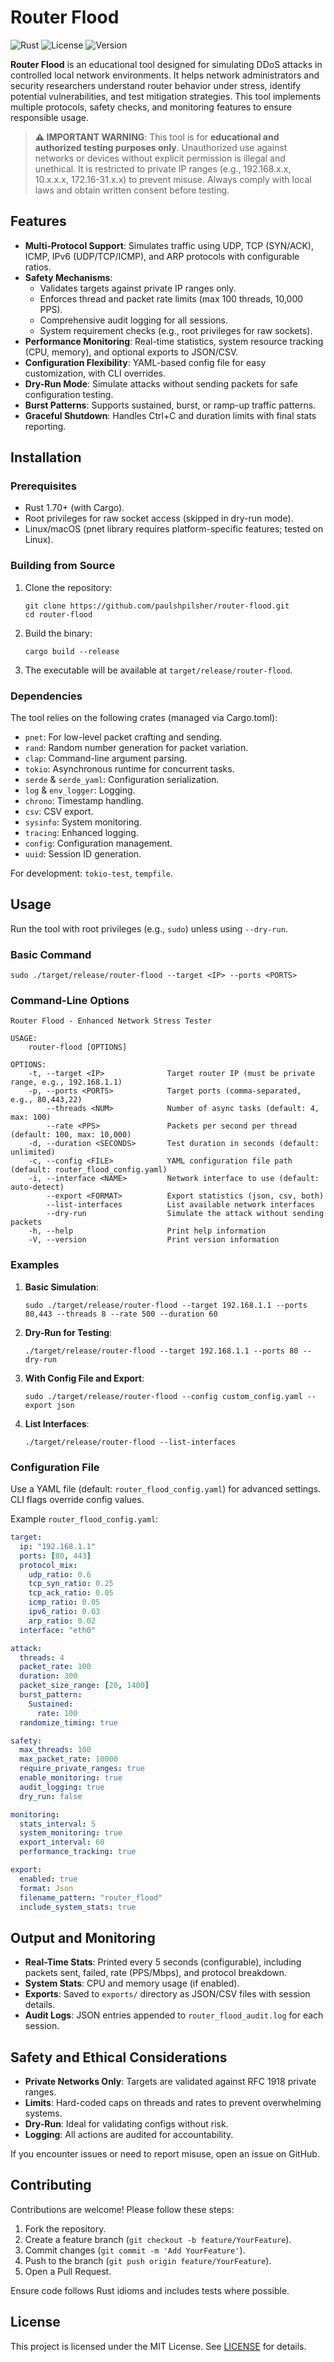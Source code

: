 # Router Flood

![Rust](https://img.shields.io/badge/Rust-1.70%2B-orange?logo=rust)
![License](https://img.shields.io/badge/License-MIT-blue)
![Version](https://img.shields.io/badge/Version-2.0.0-green)

**Router Flood** is an educational tool designed for simulating DDoS attacks in controlled local network environments. It helps network administrators and security researchers understand router behavior under stress, identify potential vulnerabilities, and test mitigation strategies. This tool implements multiple protocols, safety checks, and monitoring features to ensure responsible usage.

> **⚠️ IMPORTANT WARNING**: This tool is for **educational and authorized testing purposes only**. Unauthorized use against networks or devices without explicit permission is illegal and unethical. It is restricted to private IP ranges (e.g., 192.168.x.x, 10.x.x.x, 172.16-31.x.x) to prevent misuse. Always comply with local laws and obtain written consent before testing.

## Features

- **Multi-Protocol Support**: Simulates traffic using UDP, TCP (SYN/ACK), ICMP, IPv6 (UDP/TCP/ICMP), and ARP protocols with configurable ratios.
- **Safety Mechanisms**:
  - Validates targets against private IP ranges only.
  - Enforces thread and packet rate limits (max 100 threads, 10,000 PPS).
  - Comprehensive audit logging for all sessions.
  - System requirement checks (e.g., root privileges for raw sockets).
- **Performance Monitoring**: Real-time statistics, system resource tracking (CPU, memory), and optional exports to JSON/CSV.
- **Configuration Flexibility**: YAML-based config file for easy customization, with CLI overrides.
- **Dry-Run Mode**: Simulate attacks without sending packets for safe configuration testing.
- **Burst Patterns**: Supports sustained, burst, or ramp-up traffic patterns.
- **Graceful Shutdown**: Handles Ctrl+C and duration limits with final stats reporting.

## Installation

### Prerequisites

- Rust 1.70+ (with Cargo).
- Root privileges for raw socket access (skipped in dry-run mode).
- Linux/macOS (pnet library requires platform-specific features; tested on Linux).

### Building from Source

1. Clone the repository:
   ```
   git clone https://github.com/paulshpilsher/router-flood.git
   cd router-flood
   ```

2. Build the binary:
   ```
   cargo build --release
   ```

3. The executable will be available at `target/release/router-flood`.

### Dependencies

The tool relies on the following crates (managed via Cargo.toml):

- `pnet`: For low-level packet crafting and sending.
- `rand`: Random number generation for packet variation.
- `clap`: Command-line argument parsing.
- `tokio`: Asynchronous runtime for concurrent tasks.
- `serde` & `serde_yaml`: Configuration serialization.
- `log` & `env_logger`: Logging.
- `chrono`: Timestamp handling.
- `csv`: CSV export.
- `sysinfo`: System monitoring.
- `tracing`: Enhanced logging.
- `config`: Configuration management.
- `uuid`: Session ID generation.

For development: `tokio-test`, `tempfile`.

## Usage

Run the tool with root privileges (e.g., `sudo`) unless using `--dry-run`.

### Basic Command

```
sudo ./target/release/router-flood --target <IP> --ports <PORTS>
```

### Command-Line Options

```
Router Flood - Enhanced Network Stress Tester

USAGE:
    router-flood [OPTIONS]

OPTIONS:
    -t, --target <IP>              Target router IP (must be private range, e.g., 192.168.1.1)
    -p, --ports <PORTS>            Target ports (comma-separated, e.g., 80,443,22)
        --threads <NUM>            Number of async tasks (default: 4, max: 100)
        --rate <PPS>               Packets per second per thread (default: 100, max: 10,000)
    -d, --duration <SECONDS>       Test duration in seconds (default: unlimited)
    -c, --config <FILE>            YAML configuration file path (default: router_flood_config.yaml)
    -i, --interface <NAME>         Network interface to use (default: auto-detect)
        --export <FORMAT>          Export statistics (json, csv, both)
        --list-interfaces          List available network interfaces
        --dry-run                  Simulate the attack without sending packets
    -h, --help                     Print help information
    -V, --version                  Print version information
```

### Examples

1. **Basic Simulation**:
   ```
   sudo ./target/release/router-flood --target 192.168.1.1 --ports 80,443 --threads 8 --rate 500 --duration 60
   ```

2. **Dry-Run for Testing**:
   ```
   ./target/release/router-flood --target 192.168.1.1 --ports 80 --dry-run
   ```

3. **With Config File and Export**:
   ```
   sudo ./target/release/router-flood --config custom_config.yaml --export json
   ```

4. **List Interfaces**:
   ```
   ./target/release/router-flood --list-interfaces
   ```

### Configuration File

Use a YAML file (default: `router_flood_config.yaml`) for advanced settings. CLI flags override config values.

Example `router_flood_config.yaml`:

```yaml
target:
  ip: "192.168.1.1"
  ports: [80, 443]
  protocol_mix:
    udp_ratio: 0.6
    tcp_syn_ratio: 0.25
    tcp_ack_ratio: 0.05
    icmp_ratio: 0.05
    ipv6_ratio: 0.03
    arp_ratio: 0.02
  interface: "eth0"

attack:
  threads: 4
  packet_rate: 100
  duration: 300
  packet_size_range: [20, 1400]
  burst_pattern:
    Sustained:
      rate: 100
  randomize_timing: true

safety:
  max_threads: 100
  max_packet_rate: 10000
  require_private_ranges: true
  enable_monitoring: true
  audit_logging: true
  dry_run: false

monitoring:
  stats_interval: 5
  system_monitoring: true
  export_interval: 60
  performance_tracking: true

export:
  enabled: true
  format: Json
  filename_pattern: "router_flood"
  include_system_stats: true
```

## Output and Monitoring

- **Real-Time Stats**: Printed every 5 seconds (configurable), including packets sent, failed, rate (PPS/Mbps), and protocol breakdown.
- **System Stats**: CPU and memory usage (if enabled).
- **Exports**: Saved to `exports/` directory as JSON/CSV files with session details.
- **Audit Logs**: JSON entries appended to `router_flood_audit.log` for each session.

## Safety and Ethical Considerations

- **Private Networks Only**: Targets are validated against RFC 1918 private ranges.
- **Limits**: Hard-coded caps on threads and rates to prevent overwhelming systems.
- **Dry-Run**: Ideal for validating configs without risk.
- **Logging**: All actions are audited for accountability.

If you encounter issues or need to report misuse, open an issue on GitHub.

## Contributing

Contributions are welcome! Please follow these steps:

1. Fork the repository.
2. Create a feature branch (`git checkout -b feature/YourFeature`).
3. Commit changes (`git commit -m 'Add YourFeature'`).
4. Push to the branch (`git push origin feature/YourFeature`).
5. Open a Pull Request.

Ensure code follows Rust idioms and includes tests where possible.

## License

This project is licensed under the MIT License. See [LICENSE](LICENSE) for details.
